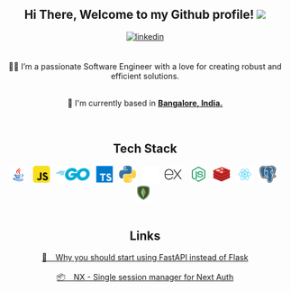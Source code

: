 <div align="center">
  
<h2> Hi There, Welcome to my Github profile! <img src="https://github.com/abdoachhoubi/abdoachhoubi/blob/main/gifs/Hi.gif" width="30"></h2>
 
<a href="https://www.linkedin.com/in/shvmsnju" target="_blank">
<img src=https://img.shields.io/badge/linkedin-%2300acee.svg?color=405DE6&style=for-the-badge&logo=linkedin&logoColor=white alt=linkedin style="margin-bottom: 5px;" />
</a>
  
<br />
<br />
 
👨‍💻 I’m a passionate Software Engineer with a love for creating robust and efficient solutions.
<br />
<br />

📍 I'm currently based in **[Bangalore, India.](https://www.google.com/maps/place/Bengaluru,+Karnataka/data=!4m2!3m1!1s0x3bae1670c9b44e6d:0xf8dfc3e8517e4fe0?sa=X&ved=2ahUKEwjfut-myMn7AhWw1jgGHS-ICVYQ8gF6BAgPEAE)**

<br />

<h2> Tech Stack </h2>
<img src="java.svg" title="Java" width="30">&ensp;
<img src="javascript.svg" title="JavaScript" width="30">&ensp;
<img src="go.svg" title="Golang" height="30">&ensp;
<img src="typescript.svg" title="TypeScript" width="30">&ensp;
<img src="python.svg" title="Python" width="30">&ensp;
<img src="fastapi-white.svg" title="FastAPI" width="30">&ensp;
<img src="express.svg" title="ExpressJs" height="30"> &ensp;
<img src="node.svg" title="NodeJs" height="30">&ensp;
<img src="redis.svg" title="Redis" height="30">&ensp;
<img src="react.svg" title="ReactJs" width="30">&ensp;
<img src="postgresql.svg" title="Postgres" width="30">&ensp;
<img src="mongodb.svg" title="MongoDb" height="30">&ensp;
<br />
<br />

<h2> Links </h2>

 <a href="https://medium.com/@shvmsanju/why-you-should-start-using-fastapi-instead-of-flask-e359cb4f0470" target="_blank">
   📝 &ensp; Why you should start using FastAPI instead of Flask 
 </a>
  
  <br />
  <br />
  
 <a href="https://www.npmjs.com/package/@shvmsnju/nx" target="_blank">
  📦 &ensp; NX - Single session manager for Next Auth 
 </a> 
  
<br />
  
  
</div>




